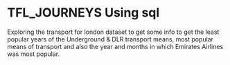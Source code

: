 # TFL_JOURNEYS Using sql
Exploring the transport for london dataset to get some info to get the least popular years of the Underground & DLR transport means, 
most popular means of transport and also the year and months in which Emirates Airlines was most popular.
